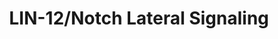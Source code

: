 ---
annotations:
- id: PW:0000204
  parent: signaling pathway
  type: Pathway Ontology
  value: Notch signaling pathway
authors:
- Kyook
- MaintBot
- RaatsS
- Khanspers
citedin: ''
communities: []
description: 'Lateral signaling targets and negative regulation of LET-23 signaling.
  The LIN-12/Notch pathway plays two related roles in vulval development; to prevent
  adjacent induced vulval precursor cells (VPCs) from both becoming 1Â° VPCs and to
  induce VPCs adjacent to the 1Â°VPC to take a 2Â° cell fate. See figure 14 in http://www.wormbook.org/chapters/www_vulvaldev/vulvaldev.pdf.  '
last-edited: 2024-08-16
ndex: null
organisms:
- Caenorhabditis elegans
redirect_from:
- /index.php/Pathway:WP2223
- /instance/WP2223
- /instance/WP2223_r135294
revision: r135294
schema-jsonld:
- '@context': https://schema.org/
  '@id': https://wikipathways.github.io/pathways/WP2223.html
  '@type': Dataset
  creator:
    '@type': Organization
    name: WikiPathways
  description: 'Lateral signaling targets and negative regulation of LET-23 signaling.
    The LIN-12/Notch pathway plays two related roles in vulval development; to prevent
    adjacent induced vulval precursor cells (VPCs) from both becoming 1Â° VPCs and
    to induce VPCs adjacent to the 1Â°VPC to take a 2Â° cell fate. See figure 14 in
    http://www.wormbook.org/chapters/www_vulvaldev/vulvaldev.pdf.  '
  keywords:
  - LET-23
  - LET-60
  - LIN-12
  - MPK-1
  - apm-1
  - ark-1
  - dpy-23
  - gap-1
  - lip-1
  - lst-1
  - lst-2
  - lst-3
  - lst-4
  - sli-1
  - unc-101
  license: CC0
  name: LIN-12/Notch Lateral Signaling
seo: CreativeWork
title: LIN-12/Notch Lateral Signaling
wpid: WP2223
---